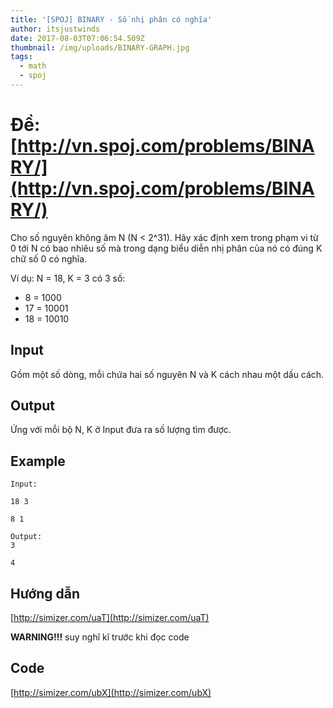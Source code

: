 ```yaml
---
title: '[SPOJ] BINARY - Số nhị phân có nghĩa'
author: itsjustwinds
date: 2017-08-03T07:06:54.509Z
thumbnail: /img/uploads/BINARY-GRAPH.jpg
tags:
  - math
  - spoj
---
```

# Đề: [http://vn.spoj.com/problems/BINARY/](http://vn.spoj.com/problems/BINARY/)

Cho số nguyên không âm N (N < 2^31). Hãy xác định xem trong phạm vi từ 0 tới N có bao nhiêu số mà trong dạng biểu diễn nhị phân của nó có đúng K chữ số 0 có nghĩa.

Ví dụ: N = 18, K = 3 có 3 số:

* 8 = 1000
* 17 = 10001
* 18 = 10010

## Input

Gồm một số dòng, mỗi chứa hai số nguyên N và K cách nhau một dấu cách.

## Output

Ứng với mỗi bộ N, K ở Input đưa ra số lượng tìm được.

## Example
```
Input:

18 3

8 1
    
Output:
3

4

```
## Hướng dẫn

[http://simizer.com/uaT](http://simizer.com/uaT)

**WARNING!!!** suy nghĩ kĩ trước khi đọc code

## Code

[http://simizer.com/ubX](http://simizer.com/ubX)

